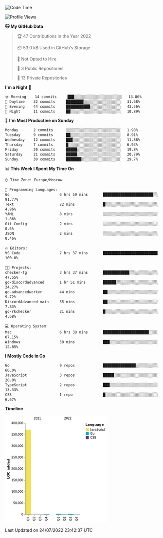 <!--START_SECTION:waka-->
![Code Time](http://img.shields.io/badge/Code%20Time-393%20hrs%2032%20mins-blue)

![Profile Views](http://img.shields.io/badge/Profile%20Views-0-blue)

**🐱 My GitHub Data** 

> 🏆 47 Contributions in the Year 2022
 > 
> 📦 53.0 kB Used in GitHub's Storage 
 > 
> 🚫 Not Opted to Hire
 > 
> 📜 3 Public Repositories 
 > 
> 🔑 13 Private Repositories  
 > 
**I'm a Night 🦉** 

```text
🌞 Morning    14 commits     ███░░░░░░░░░░░░░░░░░░░░░░   13.86% 
🌆 Daytime    32 commits     ████████░░░░░░░░░░░░░░░░░   31.68% 
🌃 Evening    44 commits     ███████████░░░░░░░░░░░░░░   43.56% 
🌙 Night      11 commits     ██░░░░░░░░░░░░░░░░░░░░░░░   10.89%

```
📅 **I'm Most Productive on Sunday** 

```text
Monday       2 commits      ░░░░░░░░░░░░░░░░░░░░░░░░░   1.98% 
Tuesday      9 commits      ██░░░░░░░░░░░░░░░░░░░░░░░   8.91% 
Wednesday    12 commits     ███░░░░░░░░░░░░░░░░░░░░░░   11.88% 
Thursday     7 commits      █░░░░░░░░░░░░░░░░░░░░░░░░   6.93% 
Friday       20 commits     █████░░░░░░░░░░░░░░░░░░░░   19.8% 
Saturday     21 commits     █████░░░░░░░░░░░░░░░░░░░░   20.79% 
Sunday       30 commits     ███████░░░░░░░░░░░░░░░░░░   29.7%

```


📊 **This Week I Spent My Time On** 

```text
⌚︎ Time Zone: Europe/Moscow

💬 Programming Languages: 
Go                       6 hrs 59 mins       ███████████████████████░░   91.77% 
Text                     22 mins             █░░░░░░░░░░░░░░░░░░░░░░░░   4.96% 
YAML                     8 mins              ░░░░░░░░░░░░░░░░░░░░░░░░░   1.86% 
Git Config               2 mins              ░░░░░░░░░░░░░░░░░░░░░░░░░   0.6% 
JSON                     2 mins              ░░░░░░░░░░░░░░░░░░░░░░░░░   0.46%

🔥 Editors: 
VS Code                  7 hrs 37 mins       █████████████████████████   100.0%

🐱‍💻 Projects: 
checker-tg               3 hrs 37 mins       ████████████░░░░░░░░░░░░░   47.55% 
go-discordadvanced       1 hr 51 mins        ██████░░░░░░░░░░░░░░░░░░░   24.27% 
go-advancedworker        44 mins             ██░░░░░░░░░░░░░░░░░░░░░░░   9.72% 
DiscordAdvanced-main     35 mins             ██░░░░░░░░░░░░░░░░░░░░░░░   7.83% 
go-rkchecker             21 mins             █░░░░░░░░░░░░░░░░░░░░░░░░   4.68%

💻 Operating System: 
Mac                      6 hrs 38 mins       █████████████████████░░░░   87.15% 
Windows                  58 mins             ███░░░░░░░░░░░░░░░░░░░░░░   12.85%

```

**I Mostly Code in Go** 

```text
Go                       9 repos             ███████████████░░░░░░░░░░   60.0% 
JavaScript               3 repos             █████░░░░░░░░░░░░░░░░░░░░   20.0% 
TypeScript               2 repos             ███░░░░░░░░░░░░░░░░░░░░░░   13.33% 
CSS                      1 repo              █░░░░░░░░░░░░░░░░░░░░░░░░   6.67%

```


**Timeline**

![Chart not found](https://raw.githubusercontent.com/jeezft/jeezft/main/charts/bar_graph.png) 


 Last Updated on 24/07/2022 23:42:37 UTC
<!--END_SECTION:waka-->
